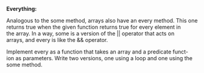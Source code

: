**Everything:**  
  
Analogous to the some method, arrays also have an every method. This one  
returns true when the given function returns true for every element in  
the array. In a way, some is a version of the || operator that acts on  
arrays, and every is like the && operator.  
  
Implement every as a function that takes an array and a predicate funct-  
ion as parameters. Write two versions, one using a loop and one using the  
some method.
